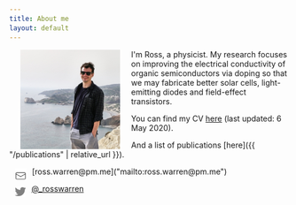 ```yaml
---
title: About me
layout: default
---
```


<img src="/assets/imgs/ross-warren-photo3.jpg" alt="Ross Warren Photo" hspace="20" style="float:left;width:180px;height:180px;border:0;">

I'm Ross, a physicist. My research focuses on improving the electrical conductivity of organic semiconductors via doping so that we may fabricate better solar cells, light-emitting diodes and field-effect transistors.

You can find my CV [here](/assets/pdfs/CV-RossWarren.pdf) (last updated: 6 May 2020).

And a list of publications [here]({{ "/publications" | relative_url }}).

<img src="/assets/icons/email.svg" alt="email icon" hspace="10" vspace="3" style="float:left;height:20px;border:10;">
[ross.warren@pm.me]("mailto:ross.warren@pm.me")

<img src="/assets/icons/twitter.png" alt="twitter icon" hspace="10" vspace="4" style="float:left;height:20px;border:0;"> [@_rosswarren]("https://twitter.com/_rosswarren")
